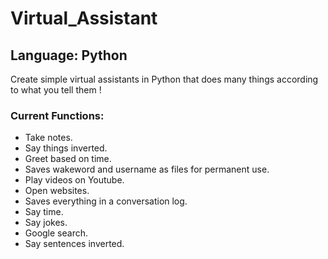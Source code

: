 Virtual_Assistant
=================
## Language: Python
Create simple virtual assistants in Python that does many things according to what you tell them !
### Current Functions:
* Take notes.
* Say things inverted.
* Greet based on time.
* Saves wakeword and username as files for permanent use.
* Play videos on Youtube.
* Open websites.
* Saves everything in a conversation log.
* Say time.
* Say jokes.
* Google search. 
* Say sentences inverted.
